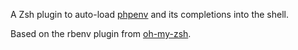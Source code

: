 A Zsh plugin to auto-load [phpenv](https://github.com/sptndc/phpenv) and its completions into the shell.

Based on the rbenv plugin from [oh-my-zsh](https://github.com/robbyrussell/oh-my-zsh).
